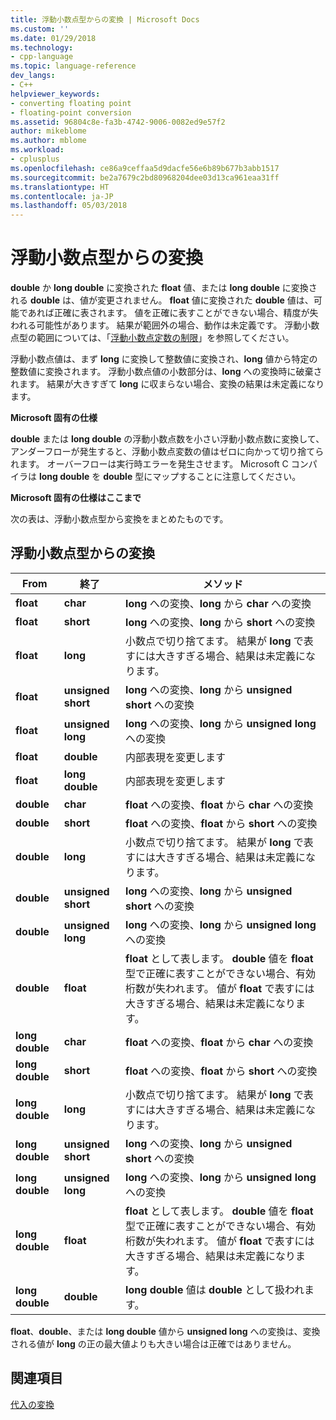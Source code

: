 ```yaml
---
title: 浮動小数点型からの変換 | Microsoft Docs
ms.custom: ''
ms.date: 01/29/2018
ms.technology:
- cpp-language
ms.topic: language-reference
dev_langs:
- C++
helpviewer_keywords:
- converting floating point
- floating-point conversion
ms.assetid: 96804c8e-fa3b-4742-9006-0082ed9e57f2
author: mikeblome
ms.author: mblome
ms.workload:
- cplusplus
ms.openlocfilehash: ce86a9ceffaa5d9dacfe56e6b89b677b3abb1517
ms.sourcegitcommit: be2a7679c2bd80968204dee03d13ca961eaa31ff
ms.translationtype: HT
ms.contentlocale: ja-JP
ms.lasthandoff: 05/03/2018
---
```

# <a name="conversions-from-floating-point-types"></a>浮動小数点型からの変換

**double** か **long double** に変換された **float** 値、または **long double** に変換される **double** は、値が変更されません。 **float** 値に変換された **double** 値は、可能であれば正確に表されます。 値を正確に表すことができない場合、精度が失われる可能性があります。 結果が範囲外の場合、動作は未定義です。 浮動小数点型の範囲については、「[浮動小数点定数の制限](../c-language/limits-on-floating-point-constants.md)」を参照してください。

浮動小数点値は、まず **long** に変換して整数値に変換され、**long** 値から特定の整数値に変換されます。 浮動小数点値の小数部分は、**long** への変換時に破棄されます。 結果が大きすぎて **long** に収まらない場合、変換の結果は未定義になります。

**Microsoft 固有の仕様**

**double** または **long double** の浮動小数点数を小さい浮動小数点数に変換して、アンダーフローが発生すると、浮動小数点変数の値はゼロに向かって切り捨てられます。 オーバーフローは実行時エラーを発生させます。 Microsoft C コンパイラは **long double** を **double** 型にマップすることに注意してください。

**Microsoft 固有の仕様はここまで**

次の表は、浮動小数点型から変換をまとめたものです。

## <a name="conversions-from-floating-point-types"></a>浮動小数点型からの変換

|From|終了|メソッド|
|----------|--------|------------|
|**float**|**char**|**long** への変換、**long** から **char** への変換|
|**float**|**short**|**long** への変換、**long** から **short** への変換|
|**float**|**long**|小数点で切り捨てます。 結果が **long** で表すには大きすぎる場合、結果は未定義になります。|
|**float**|**unsigned short**|**long** への変換、**long** から **unsigned short** への変換|
|**float**|**unsigned long**|**long** への変換、**long** から **unsigned long** への変換|
|**float**|**double**|内部表現を変更します|
|**float**|**long double**|内部表現を変更します|
|**double**|**char**|**float** への変換、**float** から **char** への変換|
|**double**|**short**|**float** への変換、**float** から **short** への変換|
|**double**|**long**|小数点で切り捨てます。 結果が **long** で表すには大きすぎる場合、結果は未定義になります。|
|**double**|**unsigned short**|**long** への変換、**long** から **unsigned short** への変換|
|**double**|**unsigned long**|**long** への変換、**long** から **unsigned long** への変換|
|**double**|**float**|**float** として表します。 **double** 値を **float** 型で正確に表すことができない場合、有効桁数が失われます。 値が **float** で表すには大きすぎる場合、結果は未定義になります。|
|**long double**|**char**|**float** への変換、**float** から **char** への変換|
|**long double**|**short**|**float** への変換、**float** から **short** への変換|
|**long double**|**long**|小数点で切り捨てます。 結果が **long** で表すには大きすぎる場合、結果は未定義になります。|
|**long double**|**unsigned short**|**long** への変換、**long** から **unsigned short** への変換|
|**long double**|**unsigned long**|**long** への変換、**long** から **unsigned long** への変換|
|**long double**|**float**|**float** として表します。 **double** 値を **float** 型で正確に表すことができない場合、有効桁数が失われます。 値が **float** で表すには大きすぎる場合、結果は未定義になります。|
|**long double**|**double**|**long double** 値は **double** として扱われます。|

**float**、**double**、または **long double** 値から **unsigned long** への変換は、変換される値が **long** の正の最大値よりも大きい場合は正確ではありません。

## <a name="see-also"></a>関連項目

[代入の変換](../c-language/assignment-conversions.md)  
